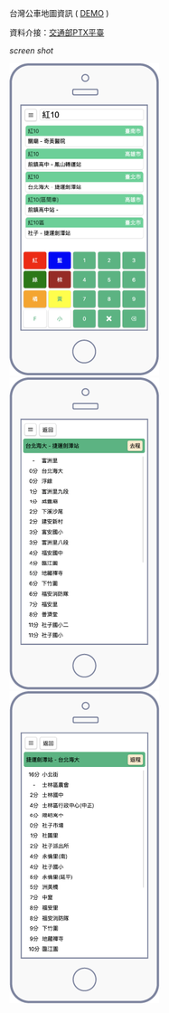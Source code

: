 台灣公車地圖資訊 ( [DEMO](https://ahung888.github.io/taiwan-bus-map/intro) )

資料介接：[交通部PTX平臺](https://ptx.transportdata.tw/PTX/)

*screen shot*

![screen-shot-1](./public/images/intro/1.png)
![screen-shot-2](./public/images/intro/2.png)
![screen-shot-3](./public/images/intro/3.png)
